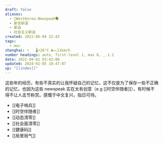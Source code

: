 ```yaml
---
draft: false
aliases:
  - 💁WestKorea-Newspeak🗣
  - 新言新语
  - 新话
  - 社会主义新话
created: 2022-06-04 22:43
tags:
  - moc
shanghai: ☀️   🌡️+26°C 🌬️↖11km/h
number headings: auto, first-level 1, max 6, _.1.1
date: 2022-09-01 03:42:00
updated: 2024-01-05 10:47:07
up: "[[index]]"
---
```


这些年的经历，有些不真实的让我怀疑自己的记忆，这不仅是为了保存一些不正确的记忆，也因为这些 newspeak 实在太有创意（e.g [[时空伴随者]]），有时候不得不让人击节称赏。感慨于中文复兴，指日可待。
- [[电子哨兵]]
- [[时空伴随者]]
- [[动态清零]]
- [[社会面清零]]
- [[健康码]]
- [[局里局气]]
